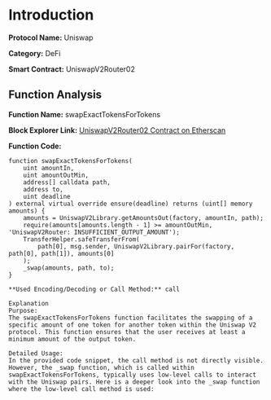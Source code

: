 # Introduction

**Protocol Name:** Uniswap

**Category:** DeFi

**Smart Contract:** UniswapV2Router02

## Function Analysis

**Function Name:** swapExactTokensForTokens

**Block Explorer Link:** [UniswapV2Router02 Contract on Etherscan](https://etherscan.io/address/0x7a250d5630b4cf539739df2c5dacab1fdd68c4f0#code)

**Function Code:**
```solidity
function swapExactTokensForTokens(
    uint amountIn,
    uint amountOutMin,
    address[] calldata path,
    address to,
    uint deadline
) external virtual override ensure(deadline) returns (uint[] memory amounts) {
    amounts = UniswapV2Library.getAmountsOut(factory, amountIn, path);
    require(amounts[amounts.length - 1] >= amountOutMin, 'UniswapV2Router: INSUFFICIENT_OUTPUT_AMOUNT');
    TransferHelper.safeTransferFrom(
        path[0], msg.sender, UniswapV2Library.pairFor(factory, path[0], path[1]), amounts[0]
    );
    _swap(amounts, path, to);
}

**Used Encoding/Decoding or Call Method:** call

Explanation
Purpose:
The swapExactTokensForTokens function facilitates the swapping of a specific amount of one token for another token within the Uniswap V2 protocol. This function ensures that the user receives at least a minimum amount of the output token.

Detailed Usage:
In the provided code snippet, the call method is not directly visible. However, the _swap function, which is called within swapExactTokensForTokens, typically uses low-level calls to interact with the Uniswap pairs. Here is a deeper look into the _swap function where the low-level call method is used:
